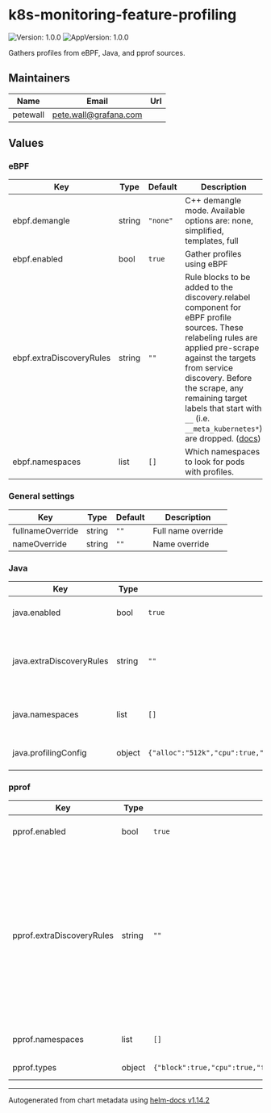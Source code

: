 # k8s-monitoring-feature-profiling

![Version: 1.0.0](https://img.shields.io/badge/Version-1.0.0-informational?style=flat-square) ![AppVersion: 1.0.0](https://img.shields.io/badge/AppVersion-1.0.0-informational?style=flat-square)

Gathers profiles from eBPF, Java, and pprof sources.

## Maintainers

| Name | Email | Url |
| ---- | ------ | --- |
| petewall | <pete.wall@grafana.com> |  |

## Values

### eBPF

| Key | Type | Default | Description |
|-----|------|---------|-------------|
| ebpf.demangle | string | `"none"` | C++ demangle mode. Available options are: none, simplified, templates, full |
| ebpf.enabled | bool | `true` | Gather profiles using eBPF |
| ebpf.extraDiscoveryRules | string | `""` | Rule blocks to be added to the discovery.relabel component for eBPF profile sources. These relabeling rules are applied pre-scrape against the targets from service discovery. Before the scrape, any remaining target labels that start with `__` (i.e. `__meta_kubernetes*`) are dropped. ([docs](https://grafana.com/docs/alloy/latest/reference/components/discovery.relabel/#rule-block)) |
| ebpf.namespaces | list | `[]` | Which namespaces to look for pods with profiles. |

### General settings

| Key | Type | Default | Description |
|-----|------|---------|-------------|
| fullnameOverride | string | `""` | Full name override |
| nameOverride | string | `""` | Name override |

### Java

| Key | Type | Default | Description |
|-----|------|---------|-------------|
| java.enabled | bool | `true` | Gather profiles by scraping java HTTP endpoints |
| java.extraDiscoveryRules | string | `""` | Rule blocks to be added to the discovery.relabel component for Java profile sources. ([docs](https://grafana.com/docs/alloy/latest/reference/components/discovery.relabel/#rule-block)) |
| java.namespaces | list | `[]` | Which namespaces to look for pods with profiles. |
| java.profilingConfig | object | `{"alloc":"512k","cpu":true,"interval":"60s","lock":"10ms","sampleRate":100}` | Configuration for the async-profiler |

### pprof

| Key | Type | Default | Description |
|-----|------|---------|-------------|
| pprof.enabled | bool | `true` | Gather profiles by scraping pprof HTTP endpoints |
| pprof.extraDiscoveryRules | string | `""` | Rule blocks to be added to the discovery.relabel component for eBPF profile sources. These relabeling rules are applied pre-scrape against the targets from service discovery. Before the scrape, any remaining target labels that start with `__` (i.e. `__meta_kubernetes*`) are dropped. ([docs](https://grafana.com/docs/alloy/latest/reference/components/discovery.relabel/#rule-block)) |
| pprof.namespaces | list | `[]` | Which namespaces to look for pods with profiles. |
| pprof.types | object | `{"block":true,"cpu":true,"fgprof":true,"godeltaprof_block":false,"godeltaprof_memory":false,"godeltaprof_mutex":false,"goroutine":true,"memory":true,"mutex":true}` | Profile types to gather |

----------------------------------------------
Autogenerated from chart metadata using [helm-docs v1.14.2](https://github.com/norwoodj/helm-docs/releases/v1.14.2)
